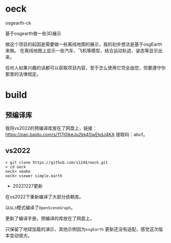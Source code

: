 # oeck
osgearth-ck

基于osgearth做一些3D展示

做这个项目的起因是需要做一些离线地图的展示，我的初步想法是基于osgEarth来做。
在离线地图上显示一些汽车、飞机等模型，结合运动轨迹、姿态等显示出来。

任何人如果兴趣的话都可以获取项目内容，至于怎么使用它完全由您，但要遵守你那里的法律规定。

# build
## 预编译库

我将vs2022的预编译库放在了网盘上，链接：https://pan.baidu.com/s/117j0lkeJu2kk4SwEkdJ4KA 
提取码：abcf。

## vs2022

```
> git clone https://github.com/x1244/oeck.git
> cd oeck
oeck> xmake
oeck> viewer simple.earth
```

* 20221227更新

在vs2022下重新编译了大部分依赖库。

以`GL3`模式编译了`OpenSceneGraph`。

更新了编译手册，预编译的库放在了网盘上。

只保留了地球加载的演示，其他示例因为`osgEarth` 更新还没有适配，感觉这次版本变动很大。